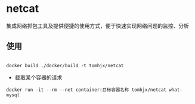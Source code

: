 # netcat
集成网络抓包工具及提供便捷的使用方式，便于快速实现网络问题的监控、分析


## 使用

```

docker build ./docker/build -t tomhjx/netcat

```


* 截取某个容器的请求

```
docker run -it --rm --net container:目标容器名称 tomhjx/netcat what-mysql

```